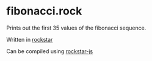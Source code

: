 # fibonacci.rock

Prints out the first 35 values of the fibonacci sequence. 

Written in [rockstar](https://github.com/dylanbeattie/rockstar)

Can be compiled using [rockstar-js](https://github.com/wolfgang42/rockstar-js)
